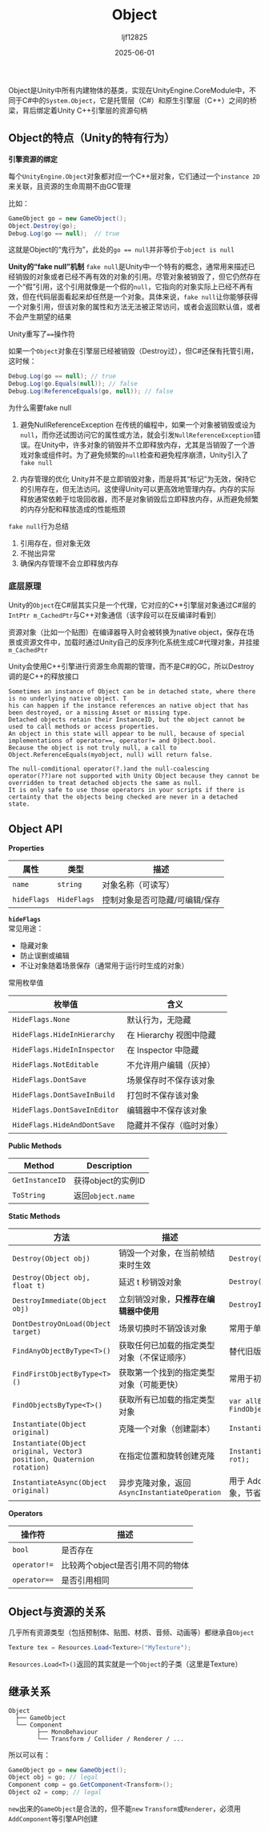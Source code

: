 ﻿---
title: "Object"
date: 2025-06-01
categories: [笔记]
tags: [Unity, Syntax, Unity Class]
author: "ljf12825"
summary: Unity's class Object
---
Object是Unity中所有内建物体的基类，实现在UnityEngine.CoreModule中，不同于C#中的`System.Object`，它是托管层（C#）和原生引擎层（C++）之间的桥梁，背后绑定着Unity C++引擎层的资源句柄

## Object的特点（Unity的特有行为）
**引擎资源的绑定**

每个`UnityEngine.Object`对象都对应一个C++层对象，它们通过一个`instance 2D`来关联，且资源的生命周期不由GC管理

比如：
```cs
GameObject go = new GameObject();
Object.Destroy(go);
Debug.Log(go == null);  // true
```
这就是Object的“鬼行为”，此处的`go == null`并非等价于`object is null`

**Unity的“fake null”机制**
`fake null`是Unity中一个特有的概念，通常用来描述已经销毁的对象或者已经不再有效的对象的引用。尽管对象被销毁了，但它仍然存在一个“假”引用，这个引用就像是一个假的`null`，它指向的对象实际上已经不再有效，但在代码层面看起来却任然是一个对象。具体来说，`fake null`让你能够获得一个对象引用，但该对象的属性和方法无法被正常访问，或者会返回默认值，或者不会产生期望的结果

Unity重写了`==`操作符

如果一个`Object`对象在引擎层已经被销毁（Destroy过），但C#还保有托管引用，这时候：
```cs
Debug.Log(go == null); // true
Debug.Log(go.Equals(null)); // false
Debug.Log(ReferenceEquals(go, null)); // false
```

为什么需要fake null
1. 避免NullReferenceException
在传统的编程中，如果一个对象被销毁或设为`null`，而你还试图访问它的属性或方法，就会引发`NullReferenceException`错误。在Unity中，许多对象的销毁并不立即释放内存，尤其是当销毁了一个游戏对象或组件时。为了避免频繁的`null`检查和避免程序崩溃，Unity引入了`fake null`

2. 内存管理的优化
Unity并不是立即销毁对象，而是将其“标记”为无效，保持它的引用存在，但无法访问。这使得Unity可以更高效地管理内存。内存的实际释放通常依赖于垃圾回收器，而不是对象销毁后立即释放内存，从而避免频繁的内存分配和释放造成的性能瓶颈

`fake null`行为总结
1. 引用存在，但对象无效
2. 不抛出异常
3. 确保内存管理不会立即释放内存

### 底层原理
Unity的`Object`在C#层其实只是一个代理，它对应的C++引擎层对象通过C#层的`IntPtr m_CachedPtr`与C++对象通信（该字段可以在反编译时看到）

资源对象（比如一个贴图）在编译器导入时会被转换为native object，保存在场景或资源文件中，加载时通过Unity自己的反序列化系统生成C#代理对象，并挂接`m_CachedPtr`

Unity会使用C++引擎进行资源生命周期的管理，而不是C#的GC，所以Destroy调的是C++的释放接口

```text
Sometimes an instance of Object can be in detached state, where there is no underlying native object. T
his can happen if the instance references an native object that has been destroyed, or a missing Asset or missing type. 
Detached objects retain their InstanceID, but the object cannot be used to call methods or access properties. 
An object in this state will appear to be null, because of special implementations of operator==, operator!= and Ojbect.bool.
Because the object is not truly null, a call to Object.ReferenceEquals(myobject, null) will return false.

The null-comditional operator(?.)and the null-coalescing operator(??)are not supported with Unity Object because they cannot be overridden to treat detached objects the same as null.
It is only safe to use those operators in your scripts if there is certainty that the objects being checked are never in a detached state.
```


## Object API
**Properties**

| 属性 | 类型 | 描述 |
| - | - | - |
| `name` | `string` | 对象名称（可读写） |
| `hideFlags` | `HideFlags` | 控制对象是否可隐藏/可编辑/保存 |

**`hideFlags`**  
常见用途：
- 隐藏对象
- 防止误删或编辑
- 不让对象随着场景保存（通常用于运行时生成的对象）

常用枚举值

| 枚举值                          | 含义                |
| ---------------------------- | ----------------- |
| `HideFlags.None`             | 默认行为，无隐藏          |
| `HideFlags.HideInHierarchy`  | 在 Hierarchy 视图中隐藏 |
| `HideFlags.HideInInspector`  | 在 Inspector 中隐藏   |
| `HideFlags.NotEditable`      | 不允许用户编辑（灰掉）       |
| `HideFlags.DontSave`         | 场景保存时不保存该对象       |
| `HideFlags.DontSaveInBuild`  | 打包时不保存该对象         |
| `HideFlags.DontSaveInEditor` | 编辑器中不保存该对象        |
| `HideFlags.HideAndDontSave`  | 隐藏并不保存（临时对象）      |

**Public Methods**

| Method | Description |
| - | - |
| `GetInstanceID` | 获得object的实例ID |
| `ToString` | 返回`object.name` |

**Static Methods**

| 方法                                                                      | 描述                                    | 示例/说明                                          |
| ----------------------------------------------------------------------- | ------------------------------------- | ---------------------------------------------- |
| `Destroy(Object obj)` | 销毁一个对象，在当前帧结束时生效                      | `Destroy(gameObject);`                         |
| `Destroy(Object obj, float t)` | 延迟 t 秒销毁对象                            | `Destroy(gameObject, 2.0f);`                   |
| `DestroyImmediate(Object obj)` | 立刻销毁对象，**只推荐在编辑器中使用**                 | `DestroyImmediate(gameObject);`                |
| `DontDestroyOnLoad(Object target)` | 场景切换时不销毁该对象                           | 常用于单例或管理器类                                     |
| `FindAnyObjectByType<T>()` | 获取任何已加载的指定类型对象（不保证顺序）                 | 替代旧版 `FindObjectOfType`                        |
| `FindFirstObjectByType<T>()` | 获取第一个找到的指定类型对象（可能更快）                  | 常用于初始化查找                                       |
| `FindObjectsByType<T>()`                                              | 获取所有已加载的指定类型对象                        | `var allEnemies = FindObjectsByType<Enemy>();` |
| `Instantiate(Object original)`                                        | 克隆一个对象（创建副本）                          | `Instantiate(prefab);`                         |
| `Instantiate(Object original, Vector3 position, Quaternion rotation)` | 在指定位置和旋转创建克隆                          | `Instantiate(prefab, pos, rot);`               |
| `InstantiateAsync(Object original)` | 异步克隆对象，返回 `AsyncInstantiateOperation` | 用于 Addressables 或大型对象，节省主线程开销                  |

**Operators**

| 操作符 | 描述 |
| - | - |
| `bool` | 是否存在 |
| `operator!=` | 比较两个object是否引用不同的物体 |
| `operator==` | 是否引用相同 |


## Object与资源的关系
几乎所有资源类型（包括预制体、贴图、材质、音频、动画等）都继承自`Object`
```cs
Texture tex = Resources.Load<Texture>("MyTexture");
```
`Resources.Load<T>()`返回的其实就是一个`Object`的子类（这里是Texture）

## 继承关系
```text
Object
  ├── GameObject
  └── Component
        ├── MonoBehaviour
        └── Transform / Collider / Renderer / ...
```
所以可以有：
```cs
GameObject go = new GameObject();
Object obj = go; // legal
Component comp = go.GetComponent<Transform>();
Object o2 = comp; // legal
```
`new`出来的`GameObject`是合法的，但不能`new` `Transform`或`Renderer`，必须用`AddComponent`等引擎API创建
